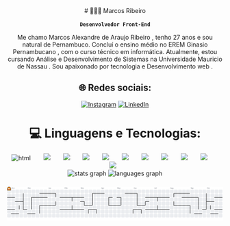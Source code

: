  <div align="center">
# 👩🏻‍💻 Marcos Ribeiro

**`Desenvolvedor Front-End`**

Me chamo Marcos Alexandre de Araujo Ribeiro , tenho 27 anos e sou natural de Pernambuco. Concluí o ensino médio no EREM Ginasio Pernambucano , com o curso técnico em informática. Atualmente, estou cursando Análise e Desenvolvimento de Sistemas na Universidade Mauricio de Nassau . Sou apaixonado por tecnologia e Desenvolvimento web .


## 🌐 Redes sociais:
[![Instagram](https://img.shields.io/badge/Instagram-%23E4405F.svg?logo=Instagram&logoColor=white)](https://instagram.com/marcxs_s) [![LinkedIn](https://img.shields.io/badge/LinkedIn-%230077B5.svg?logo=linkedin&logoColor=white)](https://www.linkedin.com/in/marcsfic) 


# 💻 Linguagens e Tecnologias:

<div align="center">
 <img  width="30px" alt="html" title="html" style="margin-right:10px;" src="https://cdn.jsdelivr.net/gh/devicons/devicon@latest/icons/html5/html5-original.svg" />
 <img width="12" />
 <img  width="30px" style="padding-right:10px" src="https://cdn.jsdelivr.net/gh/devicons/devicon@latest/icons/css3/css3-original.svg" />
 <img width="12" />
 <img  width="30px" style="padding-right:10px" src="https://cdn.jsdelivr.net/gh/devicons/devicon@latest/icons/javascript/javascript-original.svg" />
 <img width="12" />
 <img  width="30px" style="padding-right:10px" src="https://cdn.jsdelivr.net/gh/devicons/devicon@latest/icons/typescript/typescript-original.svg" />
 <img width="12" />
 <img  width="30px" style="padding-right:10px" src="https://cdn.jsdelivr.net/gh/devicons/devicon@latest/icons/react/react-original-wordmark.svg" />
 <img width="12" />
 <img  width="30px" style="padding-right:10px" src="https://cdn.jsdelivr.net/gh/devicons/devicon@latest/icons/reactnative/reactnative-original-wordmark.svg" />
 <img width="12" />
 <img  width="30px" style="padding-right:10px" src="https://cdn.jsdelivr.net/gh/devicons/devicon@latest/icons/nodejs/nodejs-original-wordmark.svg" />
 <img width="12" />
 <img  width="30px" style="padding-right:10px" src="https://cdn.jsdelivr.net/gh/devicons/devicon@latest/icons/sass/sass-original.svg" />
 <img width="12" />
 <img  width="30px" style="padding-right:10px" src="https://cdn.jsdelivr.net/gh/devicons/devicon@latest/icons/tailwindcss/tailwindcss-original.svg" />
 <img width="12" />
 <img  width="30px" style="padding-right:10px" src="https://cdn.jsdelivr.net/gh/devicons/devicon@latest/icons/expo/expo-original-wordmark.svg" />
 <img width="12" />
 <img  width="30px" style="padding-right:10px" src="https://cdn.jsdelivr.net/gh/devicons/devicon@latest/icons/python/python-original.svg" />

 <div/>
  <div/>         
 
  
 <div align="center">
  <img src="https://github-readme-stats.vercel.app/api?username=Marcsfic98&hide_title=false&hide_rank=false&show_icons=true&include_all_commits=true&count_private=true&disable_animations=false&theme=dracula&locale=en&hide_border=false" height="150" alt="stats graph"  />
  <img src="https://github-readme-stats.vercel.app/api/top-langs?username=Marcsfic98&locale=en&hide_title=false&layout=compact&card_width=320&langs_count=5&theme=dracula&hide_border=false" height="150" alt="languages graph"  />
</div>         
          
          
          
###

![Gráfico de Contribuição Pac-Man](https://raw.githubusercontent.com/Marcsfic98/Marcsfic98/output/pacman-contribution-graph.svg)


###          
          
          
                
          

